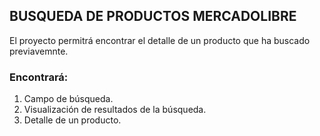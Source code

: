 ## BUSQUEDA DE PRODUCTOS MERCADOLIBRE

El proyecto permitrá encontrar el detalle de un producto que ha buscado previavemnte. 

### Encontrará: 

1. Campo de búsqueda.
2. Visualización de resultados de la búsqueda.
3. Detalle de un producto.
